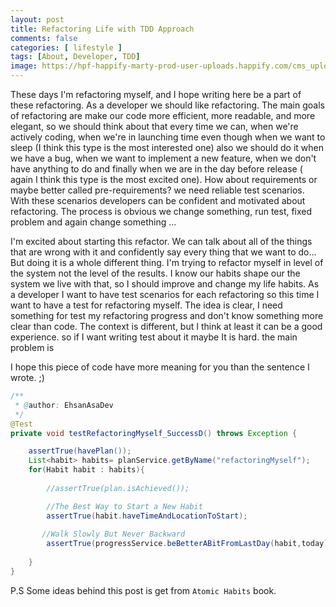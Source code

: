 ```yaml
---
layout: post
title: Refactoring Life with TDD Approach
comments: false
categories: [ lifestyle ]
tags: [About, Developer, TDD]
image: https://hpf-happify-marty-prod-user-uploads.happify.com/cms_uploads/en_US/img/happifiers/one-thing-you-may-not-know-about-change-1_5434036.jpg
---
```


These days I'm refactoring myself, and I hope writing here be a part of these refactoring.
As a developer we should like refactoring. The main goals of refactoring are make our code more efficient, 
more readable, and more elegant, so we should think about that every time we can, 
when we're actively coding, when we're in launching time 
even though when we want to sleep (I think this type is the most interested one) 
also we should do it when we have a bug, when we want to implement a new feature, 
when we don't have anything to do and finally when we are in the day before release 
( again I think this type is the most excited one). How about requirements or maybe better called pre-requirements? 
we need reliable test scenarios. With these scenarios developers can be confident and motivated about refactoring. 
The process is obvious we change something, run test, fixed problem and again change something ...
 

I'm excited about starting this refactor. We can talk about all of the things that are wrong with it 
and confidently say every thing that we want to do... But doing it is a whole different thing. I'm trying to refactor 
myself in level of the system not the level of the results. I know our habits shape our the system we live with that, so 
I should improve and change my life habits. 
As a developer I want to have test scenarios for each refactoring so this time I want to have a test for refactoring myself.
The idea is clear, I need something for test my refactoring progress and don't know something more clear than code. 
The context is different, but I think at least it can be a good experience.
so if I want writing test about it maybe It is hard. the main problem is 

I hope this piece of code have more meaning for you than the sentence I wrote. ;)

```java
/**
 * @author: EhsanAsaDev
 */
@Test
private void testRefactoringMyself_SuccessD() throws Exception {

	assertTrue(havePlan());
	List<habit> habits= planService.getByName("refactoringMyself");
	for(Habit habit : habits){
	
		//assertTrue(plan.isAchieved());

        //The Best Way to Start a New Habit
        assertTrue(habit.haveTimeAndLocationToStart);
		
       //Walk Slowly But Never Backward
		assertTrue(progressService.beBetterABitFromLastDay(habit,today));
		
	}
}
```

P.S Some ideas behind this post is get from `Atomic Habits` book.





